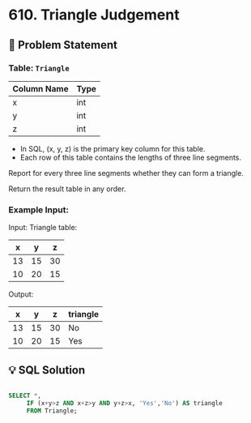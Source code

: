 # 610. Triangle Judgement

## 📝 Problem Statement

### Table:   `Triangle`

| Column Name | Type |
|-------------|------|
| x           | int  |
| y           | int  |
| z           | int  |

 - In SQL, (x, y, z) is the primary key column for this table.
 - Each row of this table contains the lengths of three line segments.
 

Report for every three line segments whether they can form a triangle.

Return the result table in any order.



### Example Input:

Input: 
Triangle table:

| x  | y  | z  |
|----|----|----|
| 13 | 15 | 30 |
| 10 | 20 | 15 |

Output: 

| x  | y  | z  | triangle |
|----|----|----|----------|
| 13 | 15 | 30 | No       |
| 10 | 20 | 15 | Yes      |


   
## 💡 SQL Solution

```sql

SELECT *,
     IF (x+y>z AND x+z>y AND y+z>x, 'Yes','No') AS triangle
     FROM Triangle;
